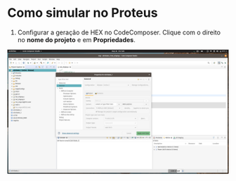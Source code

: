 # Como simular no Proteus

1. Configurar a geração de HEX no CodeComposer. Clique com o direito no **nome do projeto** e em **Propriedades**.

![Propriedades](hex_1.png)
